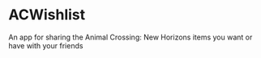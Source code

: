# ACWishlist
An app for sharing the Animal Crossing: New Horizons items you want or have with your friends
